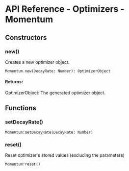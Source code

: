 # API Reference - Optimizers - Momentum

## Constructors

### new()

Creates a new optimizer object.

```
Momentum.new(DecayRate: Number): OptimizerObject
```

#### Returns:

OptimizerObject: The generated optimizer object.

## Functions

### setDecayRate()

```
Momentum:setDecayRate(DecayRate: Number)
```

### reset()

Reset optimizer's stored values (excluding the parameters)

```
Momentum:reset()
```
